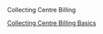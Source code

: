 
Collecting Centre Billing

[Collecting Centre Billing Basics](https://github.com/hmislk/hmis/wiki/Collecting-Centre-Billing-Basics)

